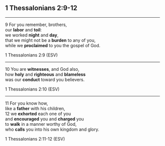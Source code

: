 ## 1 Thessalonians 2:9-12

---
<span class="ref">9</span>
For you remember, brothers, <br/>
our **labor** and **toil**: <br/>
we worked **night** and **day**,<br/>
that we might not be a **burden** to any of you,<br/>
while we **proclaimed** to you the gospel of God.

<div class="ref">
1 Thessalonians 2:9 (ESV)
</div>

---
<span class="ref">10</span>
You are **witnesses**, and God also, <br/>
how **holy** and **righteous** and **blameless** <br/>
was our **conduct** toward you believers.

<div class="ref">
1 Thessalonians 2:10 (ESV)
</div>

---
<span class="ref">11</span>
For you know how, <br/>
like a **father** with his children, <br/>
<span class="ref">12</span>
we **exhorted** each one of you <br/>
and **encouraged** you and **charged** you <br/>
to **walk** in a manner worthy of God, <br/>
who **calls** you into his own kingdom and glory.

<div class="ref">
1 Thessalonians 2:11-12 (ESV)
</div>
